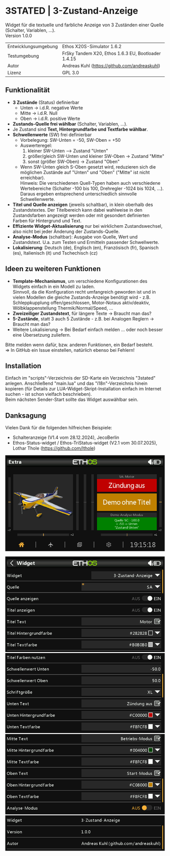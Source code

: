 # 3STATED | 3-Zustand-Anzeige 
Widget für die textuelle und farbliche Anzeige von 3 Zuständen einer Quelle (Schalter, Variablen, ...).  
Version 1.0.0

|                      |                                                     |
| -------------------- | --------------------------------------------------- |
| Entwicklungsumgebung | Ethos X20S-Simulator 1.6.2                          |
| Testumgebung         | FrSky Tandem X20, Ethos 1.6.3 EU, Bootloader 1.4.15 |
| Autor                | Andreas Kuhl (https://github.com/andreaskuhl)       |
| Lizenz               | GPL 3.0                                             |

## Funktionalität
  - **3 Zustände** (Status) definierbar
    - Unten -> i.d.R. negative Werte
    - Mitte -> i.d.R. Null
    - Oben  -> i.d.R. positive Werte
  - **Zustands-Quelle frei wählbar** (Schalter, Variablen, ...).
  - Je Zustand sind **Text, Hintergrundfarbe und Textfarbe wählbar**.
  - **Schwellenwerte** (SW) frei definierbar
      - Vorbelegung:  SW-Unten = -50, SW-Oben = +50
      - Auswerteregel:
        1. kleiner SW-Unten --> Zustand "Unten"
        2. größer/gleich SW-Unten und kleiner SW-Oben -> Zustand "Mitte"
        3. sonst (größer SW-Oben)  -> Zustand "Oben"
      - Wenn SW-Unten gleich S-Oben gesetzt wird, reduzieren sich die möglichen Zustände auf "Unten" und "Oben"
        ("Mitte" ist nicht erreichbar).  
      Hinweis: Die verschiedenen Quell-Typen haben auch verschiedene Wertebereiche (Schalter -100 bis 100,
                 Drehregler -1024 bis 1024, ...). Daraus ergeben entsprechend unterschiedlich sinnvolle
                 Schwellenwerte.
  - **Titel und Quelle anzeigen** (jeweils schaltbar), in klein oberhalb des Zustandstextes. Der Titelbereich kann dabei wahlweise in den Zustandsfarben angezeigt werden oder mit gesondert definierten Farben für Hintergrund und Text.
  - **Effiziente Widget-Aktualisierung** nur bei wirklichem Zustandswechsel, also nicht bei jeder Änderung der Zustands-Quelle.
  - **Analyse-Modus** (schaltbar): Ausgabe von Quelle, Wert und Zustandstext. U.a. zum Testen und Ermitteln passender Schwellwerte.
  - **Lokalisierung**: Deutsch (de), Englisch (en), Französisch (fr), Spanisch (es), Italienisch (it) und Tschechisch (cz)

## Ideen zu weiteren Funktionen
  - **Template-Mechanismus**, um verschiedene Konfigurationen des Widgets einfach in ein Modell zu laden.  
  Sinnvoll, da die Konfiguration recht umfangreich geworden ist und in vielen Modellen die gleiche Zustands-Anzeige benötigt wird - z.B. Schleppkupplung offen/geschlossen, Motor-Notaus aktiv/deaktiv, Wölbklappenstellung Thermik/Normal/Speed, ...
  - **Zweizeiliger Zustandstext**, für längere Texte -> Braucht man das?
  - **5-Zustände**, statt 3 auch 5 Zustände - z.B. bei Analogen Reglern -> Braucht man das? 
  - Weitere Lokalisierung -> Bei Bedarf einfach melden ... oder noch besser eine Übersetzung zuliefern.
  
  Bitte melden wenn dafür, bzw. anderen Funktionen, ein Bedarf besteht.  
  => In GitHub ein Issue einstellen, natürlich ebenso bei Fehlern!
  
## Installation
Einfach im "scripts"-Verzeichnis der SD-Karte ein Verzeichnis "3stated" anlegen. Anschließend "main.lua" und das "i18n"-Verzeichnis hinein kopieren (für Details zur LUA-Widget-Skript-Installation einfach im Internet suchen - ist schon vielfach beschrieben).  
Beim nächsten Sender-Start sollte das Widget auswählbar sein.

## Danksagung
Vielen Dank für die folgenden hilfreichen Beispiele:
  - Schalteranzeige (V1.4 vom 28.12.2024), JecoBerlin
  - Ethos-Status-widget / Ethos-TriStatus-widget (V2.1 vom 30.07.2025), Lothar Thole (https://github.com/lthole)
  

![Beispiel Staus-Anzeigen](./images/example.png)

![Konfiguration (Teil 1)](./images/configuration_1.png)
![Konfiguration (Teil 2)](./images/configuration_2.png)
![Konfiguration (Teil 3)](./images/configuration_3.png)
![Konfiguration (Teil 4)](./images/configuration_4.png)
